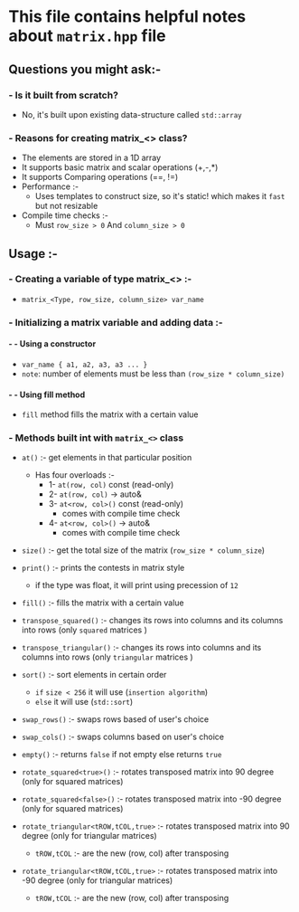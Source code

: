 # This file contains helpful notes about `matrix.hpp` file

## Questions you might ask:-

### - Is it built from scratch?

- No, it's built upon existing data-structure called `std::array`

### - Reasons for creating matrix_<> class?

- The elements are stored in a 1D array
- It supports basic matrix and scalar operations (+,-,*)
- It supports Comparing operations (==, !=)
- Performance :-
  - Uses templates to construct size, so it's static! which makes it `fast` but not resizable
- Compile time checks :-
  - Must `row_size > 0` And `column_size > 0`

## Usage :-

### - Creating a variable of type matrix_<> :-

- `matrix_<Type, row_size, column_size> var_name`

### - Initializing a matrix variable and adding data :-

#### - - Using a constructor

- `var_name { a1, a2, a3, a3 ... }`
- `note`: number of elements must be less than `(row_size * column_size)`

#### - - Using fill method

- `fill` method fills the matrix with a certain value

### - Methods built int with `matrix_<>` class

- `at()` :- get elements in that particular position
  - Has four overloads :-
    - 1- `at(row, col)` const (read-only)
    - 2- `at(row, col)` -> auto&
    - 3- `at<row, col>()` const (read-only)
      - comes with compile time check
    - 4- `at<row, col>()` -> auto&
      - comes with compile time check
- `size()` :- get the total size of the matrix (`row_size * column_size`)
- `print()` :- prints the contests in matrix style
  - if the type was float, it will print using precession of `12`

- `fill()` :- fills the matrix with a certain value
- `transpose_squared()` :- changes its rows into columns and its columns into rows (only `squared` matrices )
- `transpose_triangular()` :- changes its rows into columns and its columns into rows (only `triangular` matrices )
- `sort()` :- sort elements in certain order
  - `if` ``size < 256`` it will use (`insertion algorithm`)
  - `else` it will use (`std::sort`)
- `swap_rows()` :- swaps rows based of user's choice
- `swap_cols()` :- swaps columns based on user's choice
- `empty()` :- returns `false` if not empty else returns `true`
- `rotate_squared<true>()` :- rotates transposed matrix into 90 degree (only for squared matrices)
- `rotate_squared<false>()` :- rotates transposed matrix into -90 degree (only for squared matrices)
- `rotate_triangular<tROW,tCOL,true>` :- rotates transposed matrix into 90 degree (only for triangular matrices)
  - `tROW,tCOL` :- are the new (row, col) after transposing
- `rotate_triangular<tROW,tCOL,true>` :- rotates transposed matrix into -90 degree (only for triangular matrices)
  - `tROW,tCOL` :- are the new (row, col) after transposing
